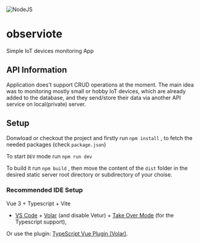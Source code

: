 ![NodeJS](https://github.com/kirildi/observiote/actions/workflows/nodejs.yml/badge.svg)  

# observiote

Simple IoT devices monitoring App
 

## API Information

Application does't support CRUD operations at the moment. 
The main idea was to monitoring mostly small or hobby IoT devices, which are already added to the database,
and they send/store their data via another API service on local(private) server.

## Setup

Donwload or checkout the project and firstly run
`npm install` , to fetch the needed packages (check `package.json`)

To start `DEV` mode run `npm run dev`

To build it run `npm build` , then move the content of the `dist` folder in the desired static server root directory or subdirectory of your choise. 

### Recommended IDE Setup

Vue 3 + Typescript + Vite

- [VS Code](https://code.visualstudio.com/) + [Volar](https://marketplace.visualstudio.com/items?itemName=Vue.volar) (and disable Vetur) + [Take Over Mode](https://github.com/johnsoncodehk/volar/discussions/471#discussioncomment-1361669) (for the Typescript support),

Or use the plugin:
[TypeScript Vue Plugin (Volar)](https://marketplace.visualstudio.com/items?itemName=Vue.vscode-typescript-vue-plugin).
